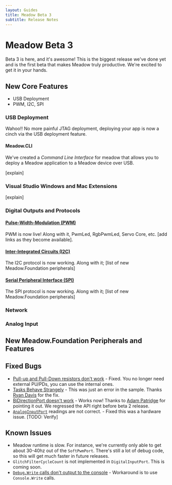 ```yaml
---
layout: Guides
title: Meadow Beta 3
subtitle: Release Notes
---
```


# Meadow Beta 3

Beta 3 is here, and it's awesome! This is the biggest release we've done yet and is the first beta that makes Meadow truly productive. We're excited to get it in your hands.

## New Core Features

* USB Deployment
* PWM, I2C, SPI


### USB Deployment

Wahoo!! No more painful JTAG deployment, deploying your app is now a cinch via the USB deployment feature.

#### Meadow.CLI

We've created a _Command Line Interface_ for meadow that allows you to deploy a Meadow application to a Meadow device over USB.

[explain]

### Visual Studio Windows and Mac Extensions

[explain]


### Digital Outputs and Protocols

#### [Pulse-Width-Modulation (PWM)](/Guides/Meadow_Basics/IO/Digital/PWM/)

PWM is now live! Along with it, PwmLed, RgbPwmLed, Servo Core, etc. [add links as they become available].

#### [Inter-Integrated Circuits (I2C)](/Guides/Meadow_Basics/IO/Digital/Protocols/I2C/)

The I2C protocol is now working. Along with it; [list of new Meadow.Foundation peripherals]

#### [Serial Peripheral Interface (SPI)](/Guides/Meadow_Basics/IO/Digital/Protocols/SPI/)

The SPI protocol is now working. Along with it; [list of new Meadow.Foundation peripherals]


### Network


### Analog Input



## New Meadow.Foundation Peripherals and Features



## Fixed Bugs

* [Pull-up and Pull-Down resistors don't work](https://github.com/WildernessLabs/Meadow_Issues/issues/6) - Fixed. You no longer need external PU/PDs, you can use the internal ones.
* [Tasks Behave Strangely](https://github.com/WildernessLabs/Meadow_Issues/issues/2) - This was just an error in the sample. Thanks [Ryan Davis](https://github.com/rdavisau) for the fix.
* [BiDirectionPort doesn't work](https://github.com/WildernessLabs/Meadow_Issues/issues/9) - Works now! Thanks to [Adam Patridge](https://github.com/patridge) for pointing it out. We regressed the API right before beta 2 release.
* [`AnalogInputPort`](https://github.com/WildernessLabs/Meadow_Issues/issues/7) readings are not correct. - Fixed this was a hardware issue. [TODO: Verify]


## Known Issues

* Meadow runtime is slow. For instance, we're currently only able to get about 30-40hz out of the `SoftPwmPort`. There's still a lot of debug code, so this will get much faster in future releases.
* `GlitchFilterCycleCount` is not implemented in `DigitalInputPort`. This is coming soon.
* [`Debug.Write` calls don't output to the console](https://github.com/WildernessLabs/Meadow_Issues/issues/3) - Workaround is to use `Console.Write` calls.